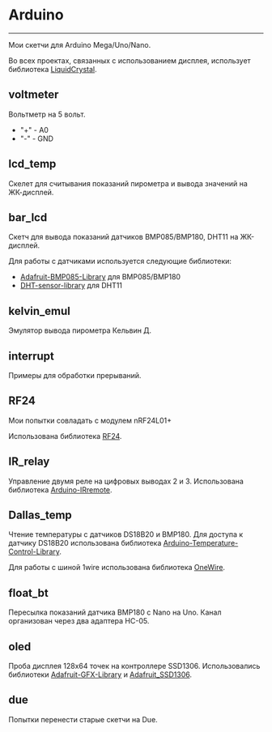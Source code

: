 # Arduino #
---
Мои скетчи для Arduino Mega/Uno/Nano.

Во всех проектах, связанных с использованием дисплея, использует библиотека [LiquidCrystal](https://bitbucket.org/fmalpartida/new-liquidcrystal/downloads). 
## voltmeter ##
Вольтметр на 5 вольт.

- "+" - A0
- "-" - GND

## lcd_temp ##
Скелет для считывания показаний пирометра и вывода значений на ЖК-дисплей.

## bar_lcd ##
Скетч для вывода показаний датчиков BMP085/BMP180, DHT11 на ЖК-дисплей.

Для работы с датчиками используется следующие библиотеки:

- [Adafruit-BMP085-Library](https://github.com/adafruit/Adafruit-BMP085-Library) для BMP085/BMP180
- [DHT-sensor-library](https://github.com/adafruit/DHT-sensor-library) для DHT11


## kelvin_emul ##
Эмулятор вывода пирометра Кельвин Д.

## interrupt ##

Примеры для обработки прерываний.

## RF24 ##

Мои попытки совладать с модулем nRF24L01+

Использована библиотека [RF24](https://github.com/maniacbug/RF24).

## IR_relay ##

Управление двумя реле на цифровых выводах 2 и 3.
Использована библиотека [Arduino-IRremote](https://github.com/shirriff/Arduino-IRremote).

## Dallas_temp ##

Чтение температуры с датчиков DS18B20 и BMP180. Для доступа к датчику DS18B20 использована библиотека [Arduino-Temperature-Control-Library](https://github.com/milesburton/Arduino-Temperature-Control-Library).

Для работы с шиной 1wire использована библиотека [OneWire](http://www.pjrc.com/teensy/td_libs_OneWire.html).

## float_bt ##

Пересылка показаний датчика BMP180 с Nano на Uno. Канал организован через два адаптера HC-05.

## oled ##

Проба дисплея 128x64 точек на контроллере SSD1306. Использовались библиотеки [Adafruit-GFX-Library](https://github.com/adafruit/Adafruit-GFX-Library) и [Adafruit_SSD1306](https://github.com/adafruit/Adafruit_SSD1306).

## due ##

Попытки перенести старые скетчи на Due.